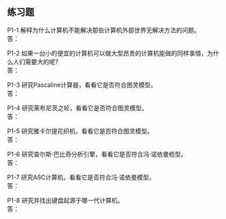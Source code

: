## 练习题
P1-1 解释为什么计算机不能解决那些计算机外部世界无解决方法的问题。   
答：

P1-2 如果一台小的便宜的计算机可以做大型昂贵的计算机能做的同样事情，为什么人们需要大的呢?   
答：

P1-3 研究Pascaline计算器，看看它是否符合图灵模型。   
答：

P1-4 研究莱布尼茨之轮，看看它是否符合图灵模型。   
答：

P1-5 研究雅卡尔提花织机，看看它是否符合图灵模型。   
答：

P1-6 研究查尔斯·巴比奇分析引擎，看看它是否符合冯·诺依曼榄型。   
答：

P1-7 研究AßC计算机，看看它是否符合冯·诺依曼模型。   
答：

P1-8 研究并找出键盘起源于哪一代计算机。   
答：
